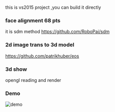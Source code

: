 this is vs2015 project ,you can build it directly
### face alignment 68 pts
it is sdm method  https://github.com/RoboPai/sdm

### 2d image trans to 3d model
https://github.com/patrikhuber/eos

### 3d show
opengl reading and render

### Demo
![demo](https://github.com/xingtel/2D-image-to-3DFace/blob/master/demo.jpg)
